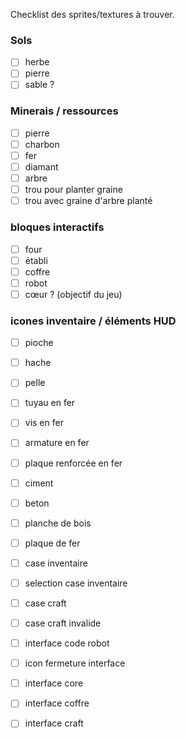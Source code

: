 Checklist des sprites/textures à trouver.

### Sols
- [ ] herbe
- [ ] pierre
- [ ] sable ?

### Minerais / ressources

- [ ] pierre
- [ ] charbon
- [ ] fer
- [ ] diamant
- [ ] arbre
- [ ] trou pour planter graine
- [ ] trou avec graine d'arbre planté

### bloques interactifs

- [ ] four
- [ ] établi
- [ ] coffre
- [ ] robot
- [ ] cœur ? (objectif du jeu)

### icones inventaire / éléments HUD

- [ ] pioche
- [ ] hache
- [ ] pelle

- [ ] tuyau en fer
- [ ] vis en fer
- [ ] armature en fer
- [ ] plaque renforcée en fer
- [ ] ciment
- [ ] beton
- [ ] planche de bois
- [ ] plaque de fer

- [ ] case inventaire
- [ ] selection case inventaire
- [ ] case craft
- [ ] case craft invalide
- [ ] interface code robot
- [ ] icon fermeture interface
- [ ] interface core
- [ ] interface coffre
- [ ] interface craft
